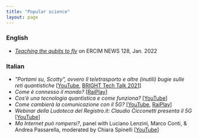 ```yaml
---
title: "Popular science"
layout: page
---
```



### English

- [_Teaching the qubits to fly_](https://ercim-news.ercim.eu/en128/special/teaching-the-qubits-to-fly) on ERCIM NEWS 128, Jan. 2022

### Italian

- _"Portami su, Scotty", ovvero Il teletrasporto e altre (inutili) bugie sulle reti quantistiche_ [[YouTube](https://www.youtube.com/watch?v=42g-LEjoWo8_), [BRIGHT Tech Talk 2021](https://nottedeiricercatori.pisa.it/bright-tech-talk-2021/)]
- _Come è connesso il mondo?_ [[RaiPlay](https://www.raiplay.it/video/2021/05/ConverseRai---Come-e-connesso-il-mondo-EP-19-7c475004-0cc6-4c72-8a8d-b6a99d9d54a8.html)]
- _Cos’è una tecnologia quantistica e come funziona?_ [[YouTube](https://youtu.be/94zs5EcaqM4)]
- _Come cambierà la comunicazione con il 5G?_ [[YouTube](https://www.youtube.com/watch?v=UTzcqRXA8N0&list=PLb_Qew9Dujki0D-ql_0h0_ccOdFORGYGe), [RaiPlay](https://www.raiplay.it/programmi/domandesnack/connessioni-di-rete/come-cambier-la-comunicazione-con-il-5g)]
- _Webinar della Ludoteca del Registro.it: Claudio Cicconetti presenta il 5G_ [[YouTube](https://youtu.be/aqzARoTmedk)]
- _Ma Internet può rompersi?_, panel with Luciano Lenzini, Marco Conti, & Andrea Passarella, moderated by Chiara Spinelli [[YouTube](https://youtu.be/-x-r0mLi3sM)]
